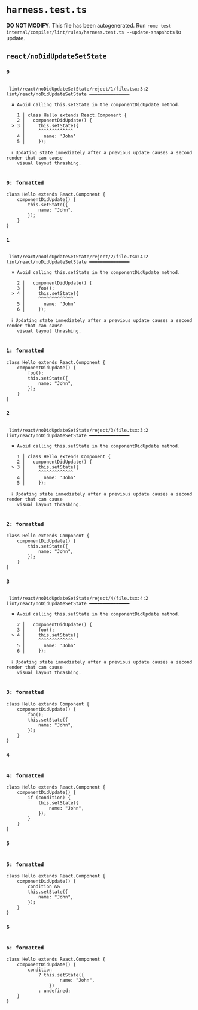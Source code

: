 # `harness.test.ts`

**DO NOT MODIFY**. This file has been autogenerated. Run `rome test internal/compiler/lint/rules/harness.test.ts --update-snapshots` to update.

## `react/noDidUpdateSetState`

### `0`

```

 lint/react/noDidUpdateSetState/reject/1/file.tsx:3:2 lint/react/noDidUpdateSetState ━━━━━━━━━━━━━━━

  ✖ Avoid calling this.setState in the componentDidUpdate method.

    1 │ class Hello extends React.Component {
    2 │   componentDidUpdate() {
  > 3 │     this.setState({
      │     ^^^^^^^^^^^^^
    4 │       name: 'John'
    5 │     });

  ℹ Updating state immediately after a previous update causes a second render that can cause
    visual layout thrashing.


```

### `0: formatted`

```tsx
class Hello extends React.Component {
	componentDidUpdate() {
		this.setState({
			name: "John",
		});
	}
}

```

### `1`

```

 lint/react/noDidUpdateSetState/reject/2/file.tsx:4:2 lint/react/noDidUpdateSetState ━━━━━━━━━━━━━━━

  ✖ Avoid calling this.setState in the componentDidUpdate method.

    2 │   componentDidUpdate() {
    3 │     foo();
  > 4 │     this.setState({
      │     ^^^^^^^^^^^^^
    5 │       name: 'John'
    6 │     });

  ℹ Updating state immediately after a previous update causes a second render that can cause
    visual layout thrashing.


```

### `1: formatted`

```tsx
class Hello extends React.Component {
	componentDidUpdate() {
		foo();
		this.setState({
			name: "John",
		});
	}
}

```

### `2`

```

 lint/react/noDidUpdateSetState/reject/3/file.tsx:3:2 lint/react/noDidUpdateSetState ━━━━━━━━━━━━━━━

  ✖ Avoid calling this.setState in the componentDidUpdate method.

    1 │ class Hello extends Component {
    2 │   componentDidUpdate() {
  > 3 │     this.setState({
      │     ^^^^^^^^^^^^^
    4 │       name: 'John'
    5 │     });

  ℹ Updating state immediately after a previous update causes a second render that can cause
    visual layout thrashing.


```

### `2: formatted`

```tsx
class Hello extends Component {
	componentDidUpdate() {
		this.setState({
			name: "John",
		});
	}
}

```

### `3`

```

 lint/react/noDidUpdateSetState/reject/4/file.tsx:4:2 lint/react/noDidUpdateSetState ━━━━━━━━━━━━━━━

  ✖ Avoid calling this.setState in the componentDidUpdate method.

    2 │   componentDidUpdate() {
    3 │     foo();
  > 4 │     this.setState({
      │     ^^^^^^^^^^^^^
    5 │       name: 'John'
    6 │     });

  ℹ Updating state immediately after a previous update causes a second render that can cause
    visual layout thrashing.


```

### `3: formatted`

```tsx
class Hello extends Component {
	componentDidUpdate() {
		foo();
		this.setState({
			name: "John",
		});
	}
}

```

### `4`

```

```

### `4: formatted`

```tsx
class Hello extends React.Component {
	componentDidUpdate() {
		if (condition) {
			this.setState({
				name: "John",
			});
		}
	}
}

```

### `5`

```

```

### `5: formatted`

```tsx
class Hello extends React.Component {
	componentDidUpdate() {
		condition &&
		this.setState({
			name: "John",
		});
	}
}

```

### `6`

```

```

### `6: formatted`

```tsx
class Hello extends React.Component {
	componentDidUpdate() {
		condition
			? this.setState({
					name: "John",
				})
			: undefined;
	}
}

```
